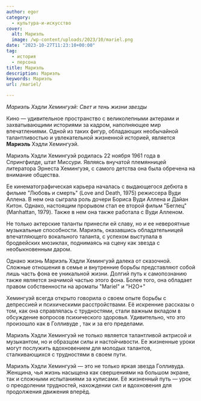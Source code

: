 ```yaml
---
author: egor
category:
  - культура-и-искусство
cover:
  alt: Мариэль
  image: /wp-content/uploads/2023/10/mariel.png
date: "2023-10-27T11:23:10+00:00"
tag:
  - история
  - персона
title: Мариэль
description: Мариэль
keywords: Мариэль
url: /mariel/

---
```

_Мариэль Хэдли Хемингуэй: Свет и тень жизни звезды_

Кино — удивительное пространство с великолепными актерами и захватывающими историями за кадром, наполняющее мир впечатлениями. Одной из таких фигур, обладающих необычайной талантливостью и увлекательной жизненной историей, является **Мариэль** Хэдли Хемингуэй.

Мариэль Хэдли Хемингуэй родилась 22 ноября 1961 года в Спрингфилде, штат Миссури. Являясь внучатой племянницей литератора Эрнеста Хемингуэя, с самого детства она была обречена на внимание общества.

Ее кинематографическая карьера началась с выдающегося дебюта в фильме "Любовь и смерть" (Love and Death, 1975) режиссера Вуди Аллена. В нем она сыграла роль дочери Бориса Вуди Аллена и Дайан Китон. Однако, настоящим прорывом стал ее второй фильм "Беглец" (Manhattan, 1979). Также в нем она также работала с Вуди Алленом.

Не только актерские таланты принесли ей славу, но и ее невероятные музыкальные способности. Мариэль, оказавшись обладательницей впечатляющего вокального таланта, с успехом выступала в бродвейских мюзиклах, поднимаясь на сцену как звезда с необыкновенным даром.

Однако жизнь Мариэль Хэдли Хемингуэй далека от сказочной. Сложные отношения в семье и внутренние борьбы представляют собой лишь часть фона ее уникальной жизни. Долгий путь к самопознанию также является значимой частью этого фона. Более того, она обладает правом собственности на ароматы "Mariel" и "H2O+"

Хемингуэй всегда открыто говорила о своем опыте борьбы с депрессией и психическими расстройствами. Её искренние рассказы о том, как она справлялась с трудностями, стали важным вкладом в обсуждение вопросов психического здоровья. Удивительно, что это произошло как в Голливуде , так и за его пределами.

Мариэль Хэдли Хемингуэй не только является талантливой актрисой и музыкантом, но и образцом силы и настойчивости. Ее жизненные уроки могут послужить вдохновением для молодых талантов, сталкивающихся с трудностями в своем пути.

Мариэль Хэдли Хемингуэй — это не только яркая звезда Голливуда. Женщина, чья жизнь насыщена как свершениями на большом экране, так и сложными испытаниями за кулисами. Её жизненный путь — урок о преодолении трудностей, нахождении сил и вдохновения для продолжения движения вперёд.
